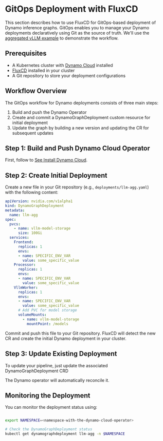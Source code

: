 # GitOps Deployment with FluxCD

This section describes how to use FluxCD for GitOps-based deployment of Dynamo inference graphs. GitOps enables you to manage your Dynamo deployments declaratively using Git as the source of truth. We'll use the [aggregated vLLM example](/components/backends/vllm/README.md) to demonstrate the workflow.

## Prerequisites

- A Kubernetes cluster with [Dynamo Cloud](/docs/kubernetes/installation_guide.md) installed
- [FluxCD](https://fluxcd.io/flux/installation/) installed in your cluster
- A Git repository to store your deployment configurations

## Workflow Overview

The GitOps workflow for Dynamo deployments consists of three main steps:

1. Build and push the Dynamo Operator
2. Create and commit a DynamoGraphDeployment custom resource for initial deployment
3. Update the graph by building a new version and updating the CR for subsequent updates

## Step 1: Build and Push Dynamo Cloud Operator

First, follow to [See Install Dynamo Cloud](/docs/kubernetes/installation_guide.md).

## Step 2: Create Initial Deployment

Create a new file in your Git repository (e.g., `deployments/llm-agg.yaml`) with the following content:

```yaml
apiVersion: nvidia.com/v1alpha1
kind: DynamoGraphDeployment
metadata:
  name: llm-agg
spec:
  pvcs:
    - name: vllm-model-storage
      size: 100Gi
  services:
    Frontend:
      replicas: 1
      envs:
      - name: SPECIFIC_ENV_VAR
        value: some_specific_value
    Processor:
      replicas: 1
      envs:
      - name: SPECIFIC_ENV_VAR
        value: some_specific_value
    VllmWorker:
      replicas: 1
      envs:
      - name: SPECIFIC_ENV_VAR
        value: some_specific_value
      # Add PVC for model storage
      volumeMounts:
        - name: vllm-model-storage
          mountPoint: /models
```

Commit and push this file to your Git repository. FluxCD will detect the new CR and create the initial Dynamo deployment in your cluster.

## Step 3: Update Existing Deployment

To update your pipeline, just update the associated DynamoGraphDeployment CRD

The Dynamo operator will automatically reconcile it.

## Monitoring the Deployment

You can monitor the deployment status using:

```bash

export NAMESPACE=<namespace-with-the-dynamo-cloud-operator>

# Check the DynamoGraphDeployment status
kubectl get dynamographdeployment llm-agg -n $NAMESPACE
```